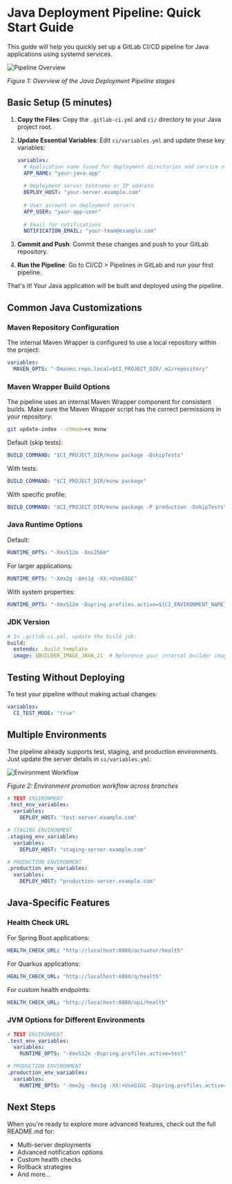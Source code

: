 # Java Deployment Pipeline: Quick Start Guide

This guide will help you quickly set up a GitLab CI/CD pipeline for Java applications using systemd services.

![Pipeline Overview](diagrams/pipeline_overview_improved.png)

*Figure 1: Overview of the Java Deployment Pipeline stages*

## Basic Setup (5 minutes)

1. **Copy the Files**: Copy the `.gitlab-ci.yml` and `ci/` directory to your Java project root.

2. **Update Essential Variables**: Edit `ci/variables.yml` and update these key variables:
   ```yaml
   variables:
     # Application name (used for deployment directories and service names)
     APP_NAME: "your-java-app"
     
     # Deployment server hostname or IP address
     DEPLOY_HOST: "your-server.example.com"
     
     # User account on deployment servers
     APP_USER: "your-app-user"
     
     # Email for notifications
     NOTIFICATION_EMAIL: "your-team@example.com"
   ```

3. **Commit and Push**: Commit these changes and push to your GitLab repository.

4. **Run the Pipeline**: Go to CI/CD > Pipelines in GitLab and run your first pipeline.

That's it! Your Java application will be built and deployed using the pipeline.

## Common Java Customizations

### Maven Repository Configuration

The internal Maven Wrapper is configured to use a local repository within the project:

```yaml
variables:
  MAVEN_OPTS: "-Dmaven.repo.local=$CI_PROJECT_DIR/.m2/repository"
```

### Maven Wrapper Build Options

The pipeline uses an internal Maven Wrapper component for consistent builds. Make sure the Maven Wrapper script has the correct permissions in your repository:

```bash
git update-index --chmod=+x mvnw
```

Default (skip tests):
```yaml
BUILD_COMMAND: "$CI_PROJECT_DIR/mvnw package -DskipTests"
```

With tests:
```yaml
BUILD_COMMAND: "$CI_PROJECT_DIR/mvnw package"
```

With specific profile:
```yaml
BUILD_COMMAND: "$CI_PROJECT_DIR/mvnw package -P production -DskipTests"
```

### Java Runtime Options

Default:
```yaml
RUNTIME_OPTS: "-Xmx512m -Xms256m"
```

For larger applications:
```yaml
RUNTIME_OPTS: "-Xmx2g -Xms1g -XX:+UseG1GC"
```

With system properties:
```yaml
RUNTIME_OPTS: "-Xmx512m -Dspring.profiles.active=${CI_ENVIRONMENT_NAME} -Dserver.port=8080"
```

### JDK Version

```yaml
# In .gitlab-ci.yml, update the build job:
build:
  extends: .build_template
  image: $BUILDER_IMAGE_JAVA_21  # Reference your internal builder image
```

## Testing Without Deploying

To test your pipeline without making actual changes:

```yaml
variables:
  CI_TEST_MODE: "true"
```

## Multiple Environments

The pipeline already supports test, staging, and production environments. Just update the server details in `ci/variables.yml`:

![Environment Workflow](diagrams/environment_workflow_improved.png)

*Figure 2: Environment promotion workflow across branches*

```yaml
# TEST ENVIRONMENT
.test_env_variables:
  variables:
    DEPLOY_HOST: "test-server.example.com"

# STAGING ENVIRONMENT
.staging_env_variables:
  variables:
    DEPLOY_HOST: "staging-server.example.com"

# PRODUCTION ENVIRONMENT
.production_env_variables:
  variables:
    DEPLOY_HOST: "production-server.example.com"
```

## Java-Specific Features

### Health Check URL

For Spring Boot applications:
```yaml
HEALTH_CHECK_URL: "http://localhost:8080/actuator/health"
```

For Quarkus applications:
```yaml
HEALTH_CHECK_URL: "http://localhost:8080/q/health"
```

For custom health endpoints:
```yaml
HEALTH_CHECK_URL: "http://localhost:8080/api/health"
```

### JVM Options for Different Environments

```yaml
# TEST ENVIRONMENT
.test_env_variables:
  variables:
    RUNTIME_OPTS: "-Xmx512m -Dspring.profiles.active=test"

# PRODUCTION ENVIRONMENT
.production_env_variables:
  variables:
    RUNTIME_OPTS: "-Xmx2g -Xms1g -XX:+UseG1GC -Dspring.profiles.active=production"
```

## Next Steps

When you're ready to explore more advanced features, check out the full README.md for:
- Multi-server deployments
- Advanced notification options
- Custom health checks
- Rollback strategies
- And more...
